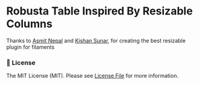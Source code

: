 # Robusta Table Inspired By Resizable Columns

Thanks to [Asmit Nepal][link-asmit] and [Kishan Sunar][link-kishan], for creating the best resizable plugin for filaments

### 📄 License
The MIT License (MIT). Please see [License File](LICENSE.txt) for more information.

[link-asmit]: https://github.com/AsmitNepali
[link-kishan]: https://github.com/Kishan-Sunar
